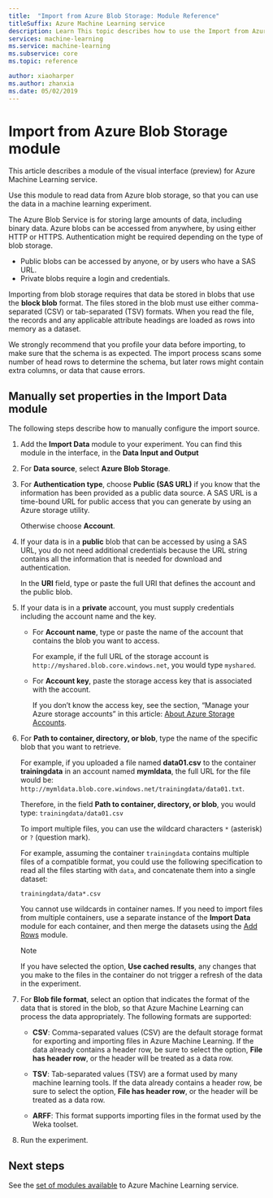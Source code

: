```yaml
---
title:  "Import from Azure Blob Storage: Module Reference"
titleSuffix: Azure Machine Learning service
description: Learn This topic describes how to use the Import from Azure Blob Storage module in Azure Machine Learning service to read data from Azure blob storage, so that you can use the data in a machine learning experiment.
services: machine-learning
ms.service: machine-learning
ms.subservice: core
ms.topic: reference

author: xiaoharper
ms.author: zhanxia
ms.date: 05/02/2019
---
```

# Import from Azure Blob Storage module

This article describes a module of the visual interface (preview) for Azure Machine Learning service.

Use this module to read data from Azure blob storage, so that you can use the data in a machine learning experiment.  

The Azure Blob Service is for storing large amounts of data, including binary data. Azure blobs can be accessed from anywhere, by using either HTTP or HTTPS. Authentication might be required depending on the type of blob storage. 

- Public blobs can be accessed by anyone, or by users who have a SAS URL.
- Private blobs require a login and credentials.

Importing from blob storage requires that data be stored in blobs that use the **block blob** format. The files stored in the blob must use either comma-separated (CSV) or tab-separated (TSV) formats. When you read the file, the records and any applicable attribute headings are loaded as rows into memory as a dataset.


We strongly recommend that you profile your data before importing, to make sure that the schema is as expected. The import process scans some number of head rows to determine the schema, but later rows might contain extra columns, or data that cause errors.



## Manually set properties in the Import Data module

The following steps describe how to manually configure the import source.

1. Add the **Import Data** module to your experiment. You can find this module in the interface, in the **Data Input and Output**

2. For **Data source**, select **Azure Blob Storage**.

3. For **Authentication type**, choose **Public (SAS URL)** if you know that the information has been provided as a public data source. A SAS URL is a time-bound URL for public access that you can generate by using an Azure storage utility.

    Otherwise choose **Account**.

4. If your data is in a **public** blob that can be accessed by using a SAS URL, you do not need additional credentials because the URL string contains all the information that is needed for download and authentication.

    In the **URI** field, type or paste the full URI that defines the account and the public blob.



5. If your data is in a **private** account, you must supply credentials including the account name and the key.

    - For **Account name**, type or paste the name of the account that contains the blob you want to access.

        For example, if the full URL of the storage account is `http://myshared.blob.core.windows.net`, you would type `myshared`.

    - For **Account key**, paste the storage access key that is associated with the account.

        If you don’t know the access key, see the section, “Manage your Azure storage accounts” in this article: [About Azure Storage Accounts](https://docs.microsoft.com/azure/storage/storage-create-storage-account).

6. For **Path to container, directory, or blob**, type the name of the specific blob that you want to retrieve.

    For example, if you uploaded a file named **data01.csv** to the container **trainingdata** in an account named **mymldata**, the full URL for the file would be: `http://mymldata.blob.core.windows.net/trainingdata/data01.txt`.

    Therefore, in the field  **Path to container, directory, or blob**, you would type: `trainingdata/data01.csv`

    To import multiple files, you can use the wildcard characters `*` (asterisk) or `?` (question mark).

    For example, assuming the container `trainingdata` contains multiple files of a compatible format, you could use the following specification to read all the files starting with `data`, and concatenate them into a single dataset:

    `trainingdata/data*.csv`

    You cannot use wildcards in container names. If you need to import files from multiple containers, use a separate instance of the **Import Data** module for each container, and then merge the datasets using the [Add Rows](./add-rows.md) module.

    > [!NOTE]
    > If you have selected the option, **Use cached results**, any changes that you make to the files in the container do not trigger a refresh of the data in the experiment.

7. For **Blob file format**, select an option that indicates the format of the data that is stored in the blob, so that Azure Machine Learning can process the data appropriately. The following formats are supported:

    - **CSV**: Comma-separated values (CSV) are the default storage format for exporting and importing files in Azure Machine Learning. If the data already contains a header row, be sure to select the option, **File has header row**, or the header will be treated as a data row.

       

    - **TSV**: Tab-separated values (TSV) are a format used by many machine learning tools. If the data already contains a header row, be sure to select the option, **File has header row**, or the header will be treated as a data row.

       

    - **ARFF**: This format supports importing files in the format used by the Weka toolset. 

   

8. Run the experiment.


## Next steps

See the [set of modules available](module-reference.md) to Azure Machine Learning service. 